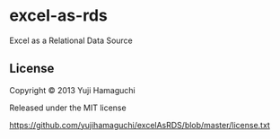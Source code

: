 excel-as-rds
============

Excel as a Relational Data Source

## License

Copyright © 2013 Yuji Hamaguchi

Released under the MIT license

https://github.com/yujihamaguchi/excelAsRDS/blob/master/license.txt
